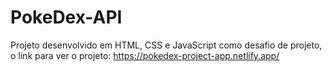 # PokeDex-API

Projeto desenvolvido em HTML, CSS e JavaScript como desafio de projeto, o link para ver o projeto: https://pokedex-project-app.netlify.app/
